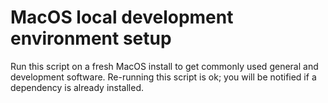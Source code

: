 # MacOS local development environment setup

Run this script on a fresh MacOS install to get commonly used general and development software.
Re-running this script is ok; you will be notified if a dependency is already installed.
